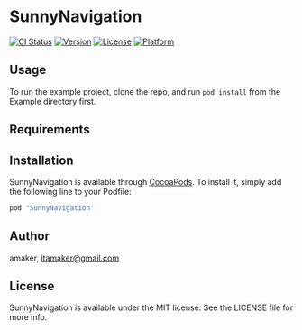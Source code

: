 # SunnyNavigation

[![CI Status](http://img.shields.io/travis/amaker/SunnyNavigation.svg?style=flat)](https://travis-ci.org/amaker/SunnyNavigation)
[![Version](https://img.shields.io/cocoapods/v/SunnyNavigation.svg?style=flat)](http://cocoapods.org/pods/SunnyNavigation)
[![License](https://img.shields.io/cocoapods/l/SunnyNavigation.svg?style=flat)](http://cocoapods.org/pods/SunnyNavigation)
[![Platform](https://img.shields.io/cocoapods/p/SunnyNavigation.svg?style=flat)](http://cocoapods.org/pods/SunnyNavigation)

## Usage

To run the example project, clone the repo, and run `pod install` from the Example directory first.

## Requirements

## Installation

SunnyNavigation is available through [CocoaPods](http://cocoapods.org). To install
it, simply add the following line to your Podfile:

```ruby
pod "SunnyNavigation"
```

## Author

amaker, itamaker@gmail.com

## License

SunnyNavigation is available under the MIT license. See the LICENSE file for more info.
